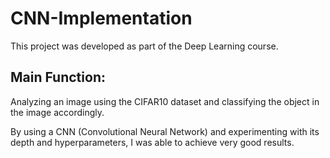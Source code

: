 # CNN-Implementation

This project was developed as part of the Deep Learning course.

## **Main Function:**
Analyzing an image using the CIFAR10 dataset and classifying the object in the image accordingly.

By using a CNN (Convolutional Neural Network) and experimenting with its depth and hyperparameters, I was able to achieve very good results.
